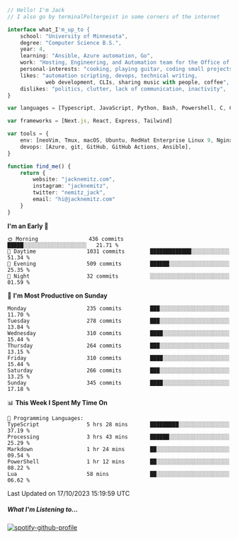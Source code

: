 ```typescript
// Hello! I'm Jack
// I also go by terminalPoltergeist in some corners of the internet

interface what_I'm_up_to {
    school: "University of Minnesota",
    degree: "Computer Science B.S.",
    year: 4,
    learning: "Ansible, Azure automation, Go",
    work: "Hosting, Engineering, and Automation team for the Office of Information Technology at UMN",
    personal-interests: "cooking, playing guitar, coding small projects",
    likes: "automation scripting, devops, technical writing,
            web development, CLIs, sharing music with people, coffee",
    dislikes: "politics, clutter, lack of communication, inactivity",
}

var languages = [Typescript, JavaScript, Python, Bash, Powershell, C, C++, HTML, CSS]

var frameworks = [Next.js, React, Express, Tailwind]

var tools = {
    env: [neoVim, Tmux, macOS, Ubuntu, RedHat Enterprise Linux 9, Nginx, DigitalOcean, Cloudflare],
    devops: [Azure, git, GitHub, GitHub Actions, Ansible],
}

function find_me() {
    return {
        website: "jacknemitz.com",
        instagram: "jacknemitz",
        twitter: "nemitz_jack",
        email: "hi@jacknemitz.com"
    }
}
```

<!--START_SECTION:waka-->
**I'm an Early 🐤** 

```text
🌞 Morning                436 commits         █████░░░░░░░░░░░░░░░░░░░░   21.71 % 
🌆 Daytime                1031 commits        █████████████░░░░░░░░░░░░   51.34 % 
🌃 Evening                509 commits         ██████░░░░░░░░░░░░░░░░░░░   25.35 % 
🌙 Night                  32 commits          ░░░░░░░░░░░░░░░░░░░░░░░░░   01.59 % 
```
📅 **I'm Most Productive on Sunday** 

```text
Monday                   235 commits         ███░░░░░░░░░░░░░░░░░░░░░░   11.70 % 
Tuesday                  278 commits         ███░░░░░░░░░░░░░░░░░░░░░░   13.84 % 
Wednesday                310 commits         ████░░░░░░░░░░░░░░░░░░░░░   15.44 % 
Thursday                 264 commits         ███░░░░░░░░░░░░░░░░░░░░░░   13.15 % 
Friday                   310 commits         ████░░░░░░░░░░░░░░░░░░░░░   15.44 % 
Saturday                 266 commits         ███░░░░░░░░░░░░░░░░░░░░░░   13.25 % 
Sunday                   345 commits         ████░░░░░░░░░░░░░░░░░░░░░   17.18 % 
```


📊 **This Week I Spent My Time On** 

```text
💬 Programming Languages: 
TypeScript               5 hrs 28 mins       █████████░░░░░░░░░░░░░░░░   37.19 % 
Processing               3 hrs 43 mins       ██████░░░░░░░░░░░░░░░░░░░   25.29 % 
Markdown                 1 hr 24 mins        ██░░░░░░░░░░░░░░░░░░░░░░░   09.54 % 
PowerShell               1 hr 12 mins        ██░░░░░░░░░░░░░░░░░░░░░░░   08.22 % 
Lua                      58 mins             ██░░░░░░░░░░░░░░░░░░░░░░░   06.62 % 
```


 Last Updated on 17/10/2023 15:19:59 UTC
<!--END_SECTION:waka-->

##### What I'm Listening to...

[![spotify-github-profile](https://spotify-github-profile.vercel.app/api/view?uid=jack.nemitz&cover_image=true&show_offline=true&bar_color=53b14f&bar_color_cover=false&background_color=121212FF)](https://spotify-github-profile.vercel.app/api/view?uid=jack.nemitz&redirect=true)

